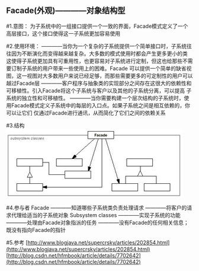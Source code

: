 Facade(外观)————对象结构型
-------------
#1.意图：
为子系统中的一组接口提供一个一致的界面，Facade模式定义了一个高层接口，这个接口使得这一子系统更加容易使用

#2.使用环境：
    ————当你为一个复杂的子系统提供一个简单接口时，子系统往往因为不断演化而变得越来越复杂。大多数的模式使用时都会产生更多更小的类
        这使得子系统更加具有可重用性，也更容易对子系统进行定制，但这也给那些不需要订制子系统的用户带来一些使用上的困难。Facade
        可以提供一个简单的缺省视图，这一视图对大多数用户来说已经足够，而那些需要更多的可定制性的用户可以越过Facade层
    ————客户程序与抽象类的实现部分之间存在这很大的依赖性和可移植性。引入Facade将这个子系统与客户以及其他的子系统分离，可以提高
        子系统的独立性和可移植性。
    ————当你需要构建一个层次结构的子系统时，使用Facade模式定义子系统中的每层的入口点。如果子系统之间是相互依赖的，你可以让它们
        仅通过Facade进行通讯，从而简化了它们之间的依赖关系



#3.结构
![github](https://github.com/IceDcap/Gof-DesignPatterns/blob/master/uml/Facade.JPG "Facade")

#4.参与者
    Facade
        ————知道哪些子系统类负责处理请求
        ————将客户的请求代理给适当的子系统对象
    Subsystem classes
        ————实现子系统的功能
        ————处理由Facade对象指派的任务
        ————没有Facade的任何相关信息；既没有指向Facade的指针
    
#5.参考
[http://www.blogjava.net/supercrsky/articles/202854.html](http://www.blogjava.net/supercrsky/articles/202854.html)
[http://blog.csdn.net/hfmbook/article/details/7702642](http://blog.csdn.net/hfmbook/article/details/7702642)
